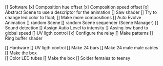 [] Software
  [x] Composition hue offset
  [x] Composition speed offset
  [x] Abstract Scene to use a descriptor for the animation
  [] Saw shader
  [] Try to change led color to float;
  [] Make more compositions
  [] Auto Evolve Animation
    [] random Scene
    [] random Scene sequencer (Scene Manager)
  [] Sound detection
    [] Assign Autio Level to intensity
    [] Assing low band to global speed
  [] UV ligth control
    [x] Configure the relay
    [] Make patterns
  [] Ring buffer shader

[] Hardware
  [] UV ligth control
    [] Make 24 bars
    [] Make 24 male male cables
    [] Make the box  
  [] Color LED tubes
    [] Make the box
      [] Solder females to teensy
